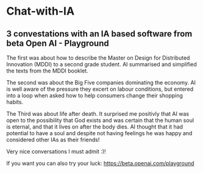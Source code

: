 # Chat-with-IA
## 3 convestations with an IA based software from beta Open AI - Playground

The first was about how to describe the Master on Design for Distributed Innovation (MDDI) to a second grade student. AI summarised and simplified the texts from the MDDI booklet.

The second was about the Big Five companies dominating the economy. AI is well aware of the pressure they excert on labour conditions, but entered into a loop when asked how to help consumers change their shopping habits.

The Third was about life after death. It surprised me positivly that AI was open to the possibility that God exists and was certain that the human soul is eternal, and that it lives on after the body dies. AI thought that it had potential to have a soul and despite not having feelings he was happy and considered other IAs as their friends!

Very nice conversations I must admit :)!

If you want you can also try your luck: https://beta.openai.com/playground

